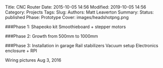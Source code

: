 Title: CNC Router
Date: 2015-10-05 14:56
Modified: 2019-10-05 14:56
Category: Projects
Tags:
Slug:
Authors: Matt Leaverton
Summary:
Status: published
Phase: Prototype
Cover: images/headshotpng.png

###Phase 1:
Shapeoko kit
Smoothieboard + stepper motors

###Phase 2:
Growth from 500mm to 1000mm

###Phase 3:
Installation in garage
Rail stabilizers
Vacuum setup
Electronics enclosure + RPI

Wiring pictures Aug 3, 2016